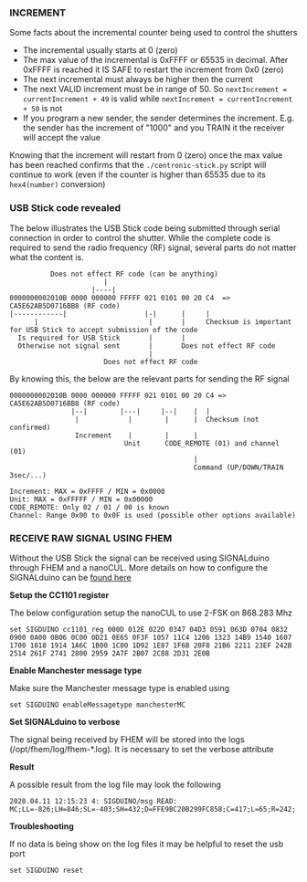 ### INCREMENT

Some facts about the incremental counter being used to control the shutters

* The incremental usually starts at 0 (zero)
* The max value of the incremental is 0xFFFF or 65535 in decimal. After 0xFFFF is reached it IS SAFE to restart the increment from 0x0 (zero)
* The next incremental must always be higher then the current
* The next VALID increment must be in range of 50. So `nextIncrement = currentIncrement + 49` is valid while `nextIncrement = currentIncrement + 50` is not
* If you program a new sender, the sender determines the increment. E.g. the sender has the increment of "1000" and you TRAIN it the receiver will accept the value

Knowing that the increment will restart from 0 (zero) once the max value has been reached
confirms that the `./centronic-stick.py` script will continue to work (even if the counter is higher than 65535 due to its `hex4(number)` conversion)

### USB Stick code revealed

The below illustrates the USB Stick code being submitted through serial connection in order to control the shutter.
While the complete code is required to send the radio frequency (RF) signal, several parts do not matter what the content is.

```
          Does not effect RF code (can be anything)
                       |
                    |----|
0000000002010B 0000 000000 FFFFF 021 0101 00 20 C4  => CA5E62AB5D0716BB8 (RF code)
|------------|                   |-|      |     |
      |                           |       |     Checksum is important for USB Stick to accept submission of the code
  Is required for USB Stick       |       |     
  Otherwise not signal sent       |       Does not effect RF code
                                  |       
                       Does not effect RF code
```

By knowing this, the below are the relevant parts for sending the RF signal

```
0000000002010B 0000 000000 FFFFF 021 0101 00 20 C4 => CA5E62AB5D0716BB8 (RF code)
               |--|        |---|     |--|    |  |
                |            |        |      |  Checksum (not confirmed)
                Increment    |        |      |
                            Unit      CODE_REMOTE (01) and channel (01)
                                             |
                                             Command (UP/DOWN/TRAIN 3sec/...)

Increment: MAX = 0xFFFF / MIN = 0x0000
Unit: MAX = 0xFFFFF / MIN = 0x00000
CODE_REMOTE: Only 02 / 01 / 00 is known
Channel: Range 0x00 to 0x0F is used (possible other options available)
```

### RECEIVE RAW SIGNAL USING FHEM

Without the USB Stick the signal can be received using SIGNALduino through FHEM and a nanoCUL.
More details on how to configure the SIGNALduino can be [found here](https://forum.fhem.de/index.php/topic,110043.msg1040546.html#msg1040546)

**Setup the CC1101 register**

The below configuration setup the nanoCUL to use 2-FSK on 868.283 Mhz

```
set SIGDUINO cc1101_reg 000D 012E 022D 0347 04D3 0591 063D 0704 0832 0900 0A00 0B06 0C00 0D21 0E65 0F3F 1057 11C4 1206 1323 14B9 1540 1607 1700 1818 1914 1A6C 1B00 1C00 1D92 1E87 1F6B 20F8 21B6 2211 23EF 242B 2514 261F 2741 2800 2959 2A7F 2B07 2C88 2D31 2E0B
```

**Enable Manchester message type**

Make sure the Manchester message type is enabled using

```
set SIGDUINO enableMessagetype manchesterMC
```

**Set SIGNALduino to verbose**

The signal being received by FHEM will be stored into the logs (/opt/fhem/log/fhem-*.log).
It is necessary to set the verbose attribute

**Result**

A possible result from the log file may look the following

```
2020.04.11 12:15:23 4: SIGDUINO/msg READ: MC;LL=-826;LH=846;SL=-403;SH=432;D=FFE9BC20B299FC858;C=417;L=65;R=242;
```

**Troubleshooting**

If no data is being show on the log files it may be helpful to reset the usb port

```
set SIGDUINO reset
```
